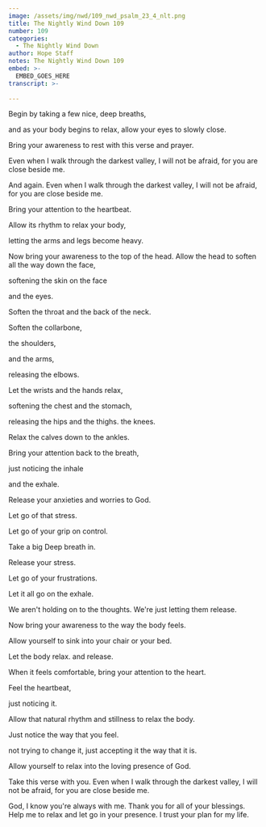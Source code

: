 ```yaml
---
image: /assets/img/nwd/109_nwd_psalm_23_4_nlt.png
title: The Nightly Wind Down 109
number: 109
categories:
  - The Nightly Wind Down
author: Hope Staff
notes: The Nightly Wind Down 109
embed: >-
  EMBED_GOES_HERE
transcript: >-
  
---
```

Begin by taking a few nice, deep breaths,

and as your body begins to relax, allow your eyes to slowly close.

Bring your awareness to rest with this verse and prayer.

Even when I walk through the darkest valley, I will not be afraid, for you are close beside me.

And again. Even when I walk through the darkest valley, I will not be afraid, for you are close beside me.

Bring your attention to the heartbeat.

Allow its rhythm to relax your body,

letting the arms and legs become heavy.

Now bring your awareness to the top of the head. Allow the head to soften all the way down the face,

softening the skin on the face

and the eyes.

Soften the throat and the back of the neck.

Soften the collarbone,

the shoulders,

and the arms,

releasing the elbows.

Let the wrists and the hands relax,

softening the chest and the stomach,

releasing the hips and the thighs. the knees.

Relax the calves down to the ankles.

Bring your attention back to the breath,

just noticing the inhale

and the exhale.

Release your anxieties and worries to God.

Let go of that stress.

Let go of your grip on control.

Take a big Deep breath in.

Release your stress.

Let go of your frustrations.

Let it all go on the exhale.

We aren't holding on to the thoughts. We're just letting them release.

Now bring your awareness to the way the body feels.

Allow yourself to sink into your chair or your bed.

Let the body relax. and release.

When it feels comfortable, bring your attention to the heart.

Feel the heartbeat,

just noticing it.

Allow that natural rhythm and stillness to relax the body.

Just notice the way that you feel.

not trying to change it, just accepting it the way that it is.

Allow yourself to relax into the loving presence of God.

Take this verse with you. Even when I walk through the darkest valley, I will not be afraid, for you are close beside me.

God, I know you're always with me. Thank you for all of your blessings. Help me to relax and let go in your presence. I trust your plan for my life.

